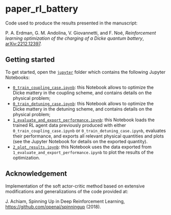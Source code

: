 # paper_rl_battery
Code used to produce the results presented in the manuscript:

P. A. Erdman, G. M. Andolina, V. Giovannetti, and F. Noé, *Reinforcement learning optimization of the charging of a Dicke quantum battery*, [arXiv:2212.12397](https://doi.org/10.48550/arXiv.2212.12397). 

## Getting started
To get started, open the [```jupyter```](jupyter) folder which contains the following Jupyter Notebooks:
* [```0_train_coupling_case.ipynb```](jupyter/0_train_coupling_case.ipynb): this Notebook allows to optimize the Dicke mattery in the coupling scheme, and contains details on the physical problem;
* [```0_train_detuning_case.ipynb```](jupyter/0_train_detuning_case.ipynb): this Notebook allows to optimize the Dicke mattery in the detuning scheme, and contains details on the physical problem;
* [```1_evaluate_and_export_performance.ipynb```](jupyter/1_evaluate_and_export_performance.ipynb): this Notebook loads the trained RL agent data previously produced with either  ```0_train_coupling_case.ipynb``` or ```0_train_detuning_case.ipynb```, evaluates their performance, and exports all relevant physical quantities and plots (see the Jupyter Notebook for details on the exported quantity). 
* [```2_plot_results.ipynb```](jupyter/2_plot_results.ipynb): this Notebook uses the data exported from ```1_evaluate_and_export_performance.ipynb``` to plot the results of the optimization.

## Acknowledgement
Implementation of the soft actor-critic method based on extensive modifications and generalizations of the code provided at:

J. Achiam, Spinning Up in Deep Reinforcement Learning, https://github.com/openai/spinningup (2018).
